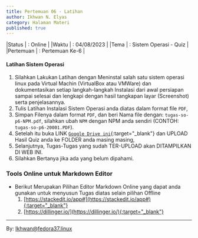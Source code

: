 ```yaml
---
title: Pertemuan 06 - Latihan
author: Ikhwan N. Elyas
category: Halaman Materi
published: true
---
```



|Status  | : Online                   |
|Waktu   | : 04/08/2023               |
|Tema    | : Sistem Operasi - Quiz |
|Pertemuan | : Pertemuan Ke-6  |



#### Latihan Sistem Operasi 

1. Silahkan Lakukan Latihan dengan Meninstal salah satu sistem operasi linux pada Virtual Machin (VirtualBox atau VMWare) dan dokumentasikan setiap langkah-langkah Instalasi dari awal persiapan sampai selesai dan lengkapi dengan hasil tangkapan layar (Screenshot) serta penjelasannya. 
2. Tulis Latihan Instalasi Sistem Operasi anda diatas dalam format file `PDF`,
3. Simpan Filenya dalam format `PDF`, dan beri Nama file dengan: `tugas-so-p6-NPM.pdf`, silahkan ubah `NPM` dengan NPM anda sendiri (CONTOH: `tugas-so-p6-20001.PDF`). 
4. Setelah itu buka LINK [`Google Drive ini`](https://drive.google.com/drive/folders/1BhhJrvBiiE0DQAQI6j4cKj4OUsIfUH4p?usp=sharing){:target="_blank"} dan UPLOAD Hasil Quiz anda ke FOLDER  anda masing masing, 
5. Selanjutnya, Tugas-Tugas yang sudah TER-UPLOAD akan DITAMPILKAN DI WEB INI.
6. Silahkan Bertanya jika ada yang belum dipahami.


### Tools Online untuk Markdown Editor 
* Berikut Merupakan Pilihan Editor Markdown Online yang dapat anda gunakan untuk menyusun Tugas diatas selain pilihan Offline
    1. [https://stackedit.io/app#](https://stackedit.io/app#){:target="_blank"}
    2. [https://dillinger.io/](https://dillinger.io/){:target="_blank"}


***
By: Ikhwan@fedora37.linux

